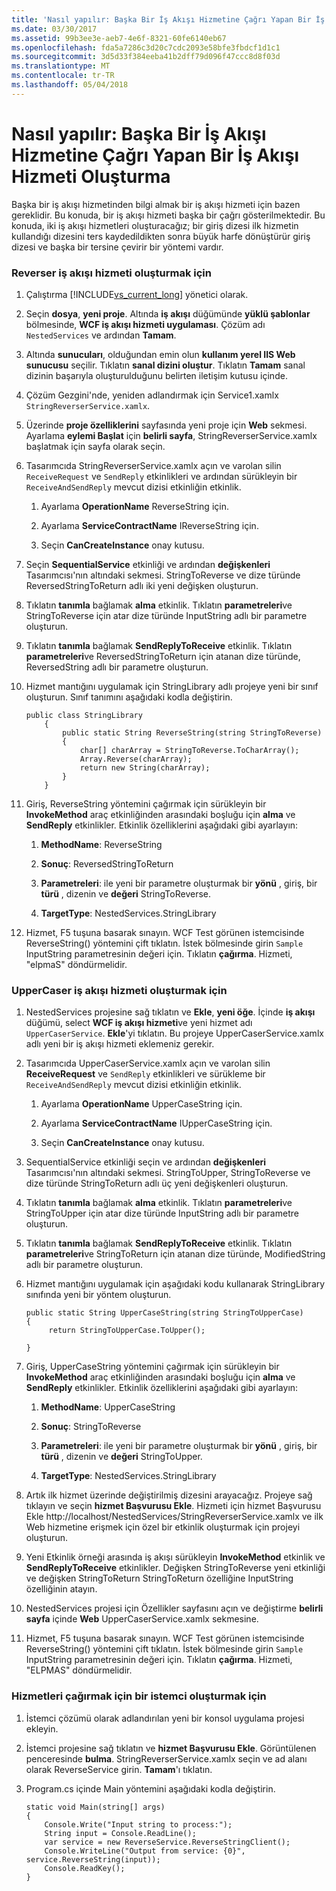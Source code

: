 ```yaml
---
title: 'Nasıl yapılır: Başka Bir İş Akışı Hizmetine Çağrı Yapan Bir İş Akışı Hizmeti Oluşturma'
ms.date: 03/30/2017
ms.assetid: 99b3ee3e-aeb7-4e6f-8321-60fe6140eb67
ms.openlocfilehash: fda5a7286c3d20c7cdc2093e58bfe3fbdcf1d1c1
ms.sourcegitcommit: 3d5d33f384eeba41b2dff79d096f47ccc8d8f03d
ms.translationtype: MT
ms.contentlocale: tr-TR
ms.lasthandoff: 05/04/2018
---
```

# <a name="how-to-create-a-workflow-service-that-calls-another-workflow-service"></a>Nasıl yapılır: Başka Bir İş Akışı Hizmetine Çağrı Yapan Bir İş Akışı Hizmeti Oluşturma
Başka bir iş akışı hizmetinden bilgi almak bir iş akışı hizmeti için bazen gereklidir.  Bu konuda, bir iş akışı hizmeti başka bir çağrı gösterilmektedir. Bu konuda, iki iş akışı hizmetleri oluşturacağız; bir giriş dizesi ilk hizmetin kullandığı dizesini ters kaydedildikten sonra büyük harfe dönüştürür giriş dizesi ve başka bir tersine çevirir bir yöntemi vardır.  
  
### <a name="to-create-the-reverser-workflow-service"></a>Reverser iş akışı hizmeti oluşturmak için  
  
1.  Çalıştırma [!INCLUDE[vs_current_long](../../../../includes/vs-current-long-md.md)] yönetici olarak.  
  
2.  Seçin **dosya**, **yeni proje**. Altında **iş akışı** düğümünde **yüklü şablonlar** bölmesinde, **WCF iş akışı hizmeti uygulaması**. Çözüm adı `NestedServices` ve ardından **Tamam**.  
  
3.  Altında **sunucuları**, olduğundan emin olun **kullanım yerel IIS Web sunucusu** seçilir. Tıklatın **sanal dizini oluştur**. Tıklatın **Tamam** sanal dizinin başarıyla oluşturulduğunu belirten iletişim kutusu içinde.  
  
4.  Çözüm Gezgini'nde, yeniden adlandırmak için Service1.xamlx `StringReverserService.xamlx`.  
  
5.  Üzerinde **proje özelliklerini** sayfasında yeni proje için **Web** sekmesi. Ayarlama **eylemi Başlat** için **belirli sayfa**, StringReverserService.xamlx başlatmak için sayfa olarak seçin.  
  
6.  Tasarımcıda StringReverserService.xamlx açın ve varolan silin `ReceiveRequest` ve `SendReply` etkinlikleri ve ardından sürükleyin bir `ReceiveAndSendReply` mevcut dizisi etkinliğin etkinlik.  
  
    1.  Ayarlama **OperationName** ReverseString için.  
  
    2.  Ayarlama **ServiceContractName** IReverseString için.  
  
    3.  Seçin **CanCreateInstance** onay kutusu.  
  
7.  Seçin **SequentialService** etkinliği ve ardından **değişkenleri** Tasarımcısı'nın altındaki sekmesi. StringToReverse ve dize türünde ReversedStringToReturn adlı iki yeni değişken oluşturun.  
  
8.  Tıklatın **tanımla** bağlamak **alma** etkinlik. Tıklatın **parametreleri**ve StringToReverse için atar dize türünde InputString adlı bir parametre oluşturun.  
  
9. Tıklatın **tanımla** bağlamak **SendReplyToReceive** etkinlik. Tıklatın **parametreleri**ve ReversedStringToReturn için atanan dize türünde, ReversedString adlı bir parametre oluşturun.  
  
10. Hizmet mantığını uygulamak için StringLibrary adlı projeye yeni bir sınıf oluşturun.  Sınıf tanımını aşağıdaki kodla değiştirin.  
  
    ```  
    public class StringLibrary  
        {  
            public static String ReverseString(string StringToReverse)  
            {  
                char[] charArray = StringToReverse.ToCharArray();  
                Array.Reverse(charArray);  
                return new String(charArray);  
            }  
        }  
    ```  
  
11. Giriş, ReverseString yöntemini çağırmak için sürükleyin bir **InvokeMethod** araç etkinliğinden arasındaki boşluğu için **alma** ve **SendReply** etkinlikler. Etkinlik özelliklerini aşağıdaki gibi ayarlayın:  
  
    1.  **MethodName**: ReverseString  
  
    2.  **Sonuç**: ReversedStringToReturn  
  
    3.  **Parametreleri**: ile yeni bir parametre oluşturmak bir **yönü** , giriş, bir **türü** , dizenin ve **değeri** StringToReverse.  
  
    4.  **TargetType**: NestedServices.StringLibrary  
  
12. Hizmet, F5 tuşuna basarak sınayın. WCF Test görünen istemcisinde ReverseString() yöntemini çift tıklatın. İstek bölmesinde girin `Sample` InputString parametresinin değeri için. Tıklatın **çağırma**. Hizmeti, "elpmaS" döndürmelidir.  
  
### <a name="to-create-the-uppercaser-workflow-service"></a>UpperCaser iş akışı hizmeti oluşturmak için  
  
1.  NestedServices projesine sağ tıklatın ve **Ekle**, **yeni öğe**. İçinde **iş akışı** düğümü, select **WCF iş akışı hizmeti**ve yeni hizmet adı `UpperCaserService`. **Ekle**'yi tıklatın. Bu projeye UpperCaserService.xamlx adlı yeni bir iş akışı hizmeti eklemeniz gerekir.  
  
2.  Tasarımcıda UpperCaserService.xamlx açın ve varolan silin **ReceiveRequest** ve `SendReply` etkinlikleri ve sürükleme bir `ReceiveAndSendReply` mevcut dizisi etkinliğin etkinlik.  
  
    1.  Ayarlama **OperationName** UpperCaseString için.  
  
    2.  Ayarlama **ServiceContractName** IUpperCaseString için.  
  
    3.  Seçin **CanCreateInstance** onay kutusu.  
  
3.  SequentialService etkinliği seçin ve ardından **değişkenleri** Tasarımcısı'nın altındaki sekmesi. StringToUpper, StringToReverse ve dize türünde StringToReturn adlı üç yeni değişkenleri oluşturun.  
  
4.  Tıklatın **tanımla** bağlamak **alma** etkinlik. Tıklatın **parametreleri**ve StringToUpper için atar dize türünde InputString adlı bir parametre oluşturun.  
  
5.  Tıklatın **tanımla** bağlamak **SendReplyToReceive** etkinlik. Tıklatın **parametreleri**ve StringToReturn için atanan dize türünde, ModifiedString adlı bir parametre oluşturun.  
  
6.  Hizmet mantığını uygulamak için aşağıdaki kodu kullanarak StringLibrary sınıfında yeni bir yöntem oluşturun.  
  
    ```  
    public static String UpperCaseString(string StringToUpperCase)  
    {  
         return StringToUpperCase.ToUpper();  
  
    }  
    ```  
  
7.  Giriş, UpperCaseString yöntemini çağırmak için sürükleyin bir **InvokeMethod** araç etkinliğinden arasındaki boşluğu için **alma** ve **SendReply** etkinlikler. Etkinlik özelliklerini aşağıdaki gibi ayarlayın:  
  
    1.  **MethodName**: UpperCaseString  
  
    2.  **Sonuç**: StringToReverse  
  
    3.  **Parametreleri**: ile yeni bir parametre oluşturmak bir **yönü** , giriş, bir **türü** , dizenin ve **değeri** StringToUpper.  
  
    4.  **TargetType**: NestedServices.StringLibrary  
  
8.  Artık ilk hizmet üzerinde değiştirilmiş dizesini arayacağız. Projeye sağ tıklayın ve seçin **hizmet Başvurusu Ekle**. Hizmeti için hizmet Başvurusu Ekle http://localhost/NestedServices/StringReverserService.xamlx ve ilk Web hizmetine erişmek için özel bir etkinlik oluşturmak için projeyi oluşturun.  
  
9. Yeni Etkinlik örneği arasında iş akışı sürükleyin **InvokeMethod** etkinlik ve **SendReplyToReceive** etkinlikler. Değişken StringToReverse yeni etkinliği ve değişken StringToReturn StringToReturn özelliğine InputString özelliğinin atayın.  
  
10. NestedServices projesi için Özellikler sayfasını açın ve değiştirme **belirli sayfa** içinde **Web** UpperCaserService.xamlx sekmesine.  
  
11. Hizmet, F5 tuşuna basarak sınayın. WCF Test görünen istemcisinde ReverseString() yöntemini çift tıklatın. İstek bölmesinde girin `Sample` InputString parametresinin değeri için. Tıklatın **çağırma**. Hizmeti, "ELPMAS" döndürmelidir.  
  
### <a name="to-create-a-client-to-call-the-services"></a>Hizmetleri çağırmak için bir istemci oluşturmak için  
  
1.  İstemci çözümü olarak adlandırılan yeni bir konsol uygulama projesi ekleyin.  
  
2.  İstemci projesine sağ tıklatın ve **hizmet Başvurusu Ekle**. Görüntülenen penceresinde **bulma**. StringReverserService.xamlx seçin ve ad alanı olarak ReverseService girin.  **Tamam**'ı tıklatın.  
  
3.  Program.cs içinde Main yöntemini aşağıdaki kodla değiştirin.  
  
    ```  
    static void Main(string[] args)  
    {  
        Console.Write("Input string to process:");  
        String input = Console.ReadLine();  
        var service = new ReverseService.ReverseStringClient();  
        Console.WriteLine("Output from service: {0}", service.ReverseString(input));  
        Console.ReadKey();  
    }  
    ```
